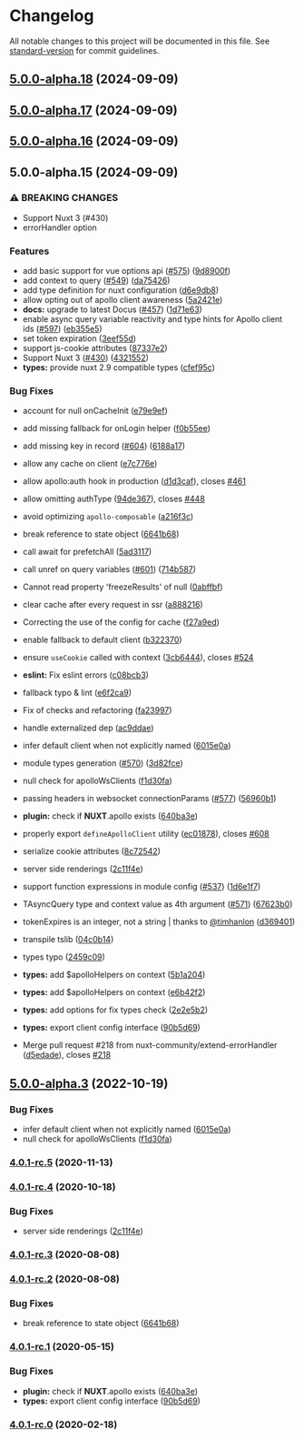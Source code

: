 # Changelog

All notable changes to this project will be documented in this file. See [standard-version](https://github.com/conventional-changelog/standard-version) for commit guidelines.

## [5.0.0-alpha.18](https://github.com/DavisPuciriuss/apollo/compare/v5.0.0-alpha.17...v5.0.0-alpha.18) (2024-09-09)

## [5.0.0-alpha.17](https://github.com/DavisPuciriuss/apollo/compare/v5.0.0-alpha.16...v5.0.0-alpha.17) (2024-09-09)

## [5.0.0-alpha.16](https://github.com/DavisPuciriuss/apollo/compare/v5.0.0-alpha.15...v5.0.0-alpha.16) (2024-09-09)

## 5.0.0-alpha.15 (2024-09-09)


### ⚠ BREAKING CHANGES

* Support Nuxt 3 (#430)
* errorHandler option

### Features

* add basic support for vue options api ([#575](https://github.com/nuxt-modules/apollo-module/issues/575)) ([9d8900f](https://github.com/nuxt-modules/apollo-module/commit/9d8900f59c1e14e2b6fa2f6b1d81da9241aaecd1))
* add context to query ([#549](https://github.com/nuxt-modules/apollo-module/issues/549)) ([da75426](https://github.com/nuxt-modules/apollo-module/commit/da75426df0fe77845c642d8d08fd53804be19357))
* add type definition for nuxt configuration ([d6e9db8](https://github.com/nuxt-modules/apollo-module/commit/d6e9db8ac9a8c57c2eda078aede914191c85a962))
* allow opting out of apollo client awareness ([5a2421e](https://github.com/nuxt-modules/apollo-module/commit/5a2421eabe2507515c6bf5582cbaf6bc45837ea8))
* **docs:** upgrade to latest Docus ([#457](https://github.com/nuxt-modules/apollo-module/issues/457)) ([1d71e63](https://github.com/nuxt-modules/apollo-module/commit/1d71e6361541fa422e6c9aab073c09b58b7c1adf))
* enable async query variable reactivity and type hints for Apollo client ids ([#597](https://github.com/nuxt-modules/apollo-module/issues/597)) ([eb355e5](https://github.com/nuxt-modules/apollo-module/commit/eb355e5401e575b7f9903fcf9c02359c7f76bd73))
* set token expiration ([3eef55d](https://github.com/nuxt-modules/apollo-module/commit/3eef55d933fb60bb9923084730d9ca678d29c890))
* support js-cookie attributes ([87337e2](https://github.com/nuxt-modules/apollo-module/commit/87337e247ed63c235fa1fea3961f5aadc7f2e511))
* Support Nuxt 3 ([#430](https://github.com/nuxt-modules/apollo-module/issues/430)) ([4321552](https://github.com/nuxt-modules/apollo-module/commit/43215521047ed4fe2dbe2c0160bdd10d97021db4))
* **types:** provide nuxt 2.9 compatible types ([cfef95c](https://github.com/nuxt-modules/apollo-module/commit/cfef95cb95f6ec2561d481126c9f6795aee450c8))


### Bug Fixes

* account for null onCacheInit ([e79e9ef](https://github.com/nuxt-modules/apollo-module/commit/e79e9ef216c87f181bc82a46e7d557a940285c31))
* add missing fallback for onLogin helper ([f0b55ee](https://github.com/nuxt-modules/apollo-module/commit/f0b55ee900274515c0a010db8f6cb19410c3dc91))
* add missing key in record ([#604](https://github.com/nuxt-modules/apollo-module/issues/604)) ([6188a17](https://github.com/nuxt-modules/apollo-module/commit/6188a17cfa7843f843f96a84949e053d8035c1d1))
* allow any cache on client ([e7c776e](https://github.com/nuxt-modules/apollo-module/commit/e7c776e9aa255859be4cd4c1806a57773f7a76fa))
* allow apollo:auth hook in production ([d1d3caf](https://github.com/nuxt-modules/apollo-module/commit/d1d3caf17595d7ddab6cad0425701f10af5d384a)), closes [#461](https://github.com/nuxt-modules/apollo-module/issues/461)
* allow omitting authType ([94de367](https://github.com/nuxt-modules/apollo-module/commit/94de367a60a6e8157306219388bf26b21738e57c)), closes [#448](https://github.com/nuxt-modules/apollo-module/issues/448)
* avoid optimizing `apollo-composable` ([a216f3c](https://github.com/nuxt-modules/apollo-module/commit/a216f3c7f717cd6b2d0ea0688cdb07381163abfe))
* break reference to state object ([6641b68](https://github.com/nuxt-modules/apollo-module/commit/6641b68628a4b5803a4da40f6e726dbd993d80a2))
* call await for prefetchAll ([5ad3117](https://github.com/nuxt-modules/apollo-module/commit/5ad31177dacc8ca243db9677d62fc48ff0214186))
* call unref on query variables ([#601](https://github.com/nuxt-modules/apollo-module/issues/601)) ([714b587](https://github.com/nuxt-modules/apollo-module/commit/714b587e810acf6e4aa7c84b5fafed2599f0ad07))
* Cannot read property 'freezeResults' of null ([0abffbf](https://github.com/nuxt-modules/apollo-module/commit/0abffbf765a525cc20e10f9179e7c18659ba7508))
* clear cache after every request in ssr ([a888216](https://github.com/nuxt-modules/apollo-module/commit/a8882162edbeaed9bdf8ca4db44b3d24e5a37f1d))
* Correcting the use of the config for cache ([f27a9ed](https://github.com/nuxt-modules/apollo-module/commit/f27a9ed13e8f4e17ead7d6f056ece4b69ce0e268))
* enable fallback to default client ([b322370](https://github.com/nuxt-modules/apollo-module/commit/b322370c6482c380fde44b523626fcd22e341afd))
* ensure `useCookie` called with context ([3cb6444](https://github.com/nuxt-modules/apollo-module/commit/3cb64446e990d62783b95f8eeb1864b4f6ca6a93)), closes [#524](https://github.com/nuxt-modules/apollo-module/issues/524)
* **eslint:** Fix eslint errors ([c08bcb3](https://github.com/nuxt-modules/apollo-module/commit/c08bcb331db4b776a7cbec32ee0a3f68b9068abf))
* fallback typo & lint ([e6f2ca9](https://github.com/nuxt-modules/apollo-module/commit/e6f2ca9b814d725233075d8079f37a81a79d4930))
* Fix of checks and refactoring ([fa23997](https://github.com/nuxt-modules/apollo-module/commit/fa239976b826f5657bc86ad976c7c8118ecf575d))
* handle externalized dep ([ac9ddae](https://github.com/nuxt-modules/apollo-module/commit/ac9ddaea1113dfaeb6d62fbb4226aeb25833a961))
* infer default client when not explicitly named ([6015e0a](https://github.com/nuxt-modules/apollo-module/commit/6015e0a6bbc8e0ea0f352727120608f1a6934de3))
* module types generation ([#570](https://github.com/nuxt-modules/apollo-module/issues/570)) ([3d82fce](https://github.com/nuxt-modules/apollo-module/commit/3d82fce50c9eccceb1ec5f4023779ef0391cac2d))
* null check for apolloWsClients ([f1d30fa](https://github.com/nuxt-modules/apollo-module/commit/f1d30faf370bb952908b4bcc2fb69f7c04e383ca))
* passing headers in websocket connectionParams ([#577](https://github.com/nuxt-modules/apollo-module/issues/577)) ([56960b1](https://github.com/nuxt-modules/apollo-module/commit/56960b1914ed1c362754f8c9844b7139d18db061))
* **plugin:** check if __NUXT__.apollo exists ([640ba3e](https://github.com/nuxt-modules/apollo-module/commit/640ba3e6e543e368cebbb0b707983e4e61856ba2))
* properly export `defineApolloClient` utility ([ec01878](https://github.com/nuxt-modules/apollo-module/commit/ec01878456d9a6fc06c074d7014b638a9530da8f)), closes [#608](https://github.com/nuxt-modules/apollo-module/issues/608)
* serialize cookie attributes ([8c72542](https://github.com/nuxt-modules/apollo-module/commit/8c72542b37cb086b66c32bd797fb8960b46bf928))
* server side renderings ([2c11f4e](https://github.com/nuxt-modules/apollo-module/commit/2c11f4ef38ca1ff0f4834f8ab932a4be751818a5))
* support function expressions in module config ([#537](https://github.com/nuxt-modules/apollo-module/issues/537)) ([1d6e1f7](https://github.com/nuxt-modules/apollo-module/commit/1d6e1f71164167ead8fac7778e2d80737275b48d))
* TAsyncQuery type and context value as 4th argument ([#571](https://github.com/nuxt-modules/apollo-module/issues/571)) ([67623b0](https://github.com/nuxt-modules/apollo-module/commit/67623b023530bcba6ed682d7bac185d98d10969f))
* tokenExpires is an integer, not a string | thanks to [@timhanlon](https://github.com/timhanlon) ([d369401](https://github.com/nuxt-modules/apollo-module/commit/d3694016ebe579e46ddcda0c4ddeafcdbe0bb302))
* transpile tslib ([04c0b14](https://github.com/nuxt-modules/apollo-module/commit/04c0b14922acdd6b629cf11990b38e29582cd626))
* types typo ([2459c09](https://github.com/nuxt-modules/apollo-module/commit/2459c09d51088c5cf1ee21ca76d0a7b3d6d5453b))
* **types:** add $apolloHelpers on context ([5b1a204](https://github.com/nuxt-modules/apollo-module/commit/5b1a20464f08e802ef46cbb2c43dfbde94f3de27))
* **types:** add $apolloHelpers on context ([e6b42f2](https://github.com/nuxt-modules/apollo-module/commit/e6b42f25beaff5875819cb3e0097087b52d12c9c))
* **types:** add options for fix types check ([2e2e5b2](https://github.com/nuxt-modules/apollo-module/commit/2e2e5b2c9eaa6fa017ebdb0458d2f4ac1803e9b0))
* **types:** export client config interface ([90b5d69](https://github.com/nuxt-modules/apollo-module/commit/90b5d6995b0c2cd581fff808efddc35f16f4e90c))


* Merge pull request #218 from nuxt-community/extend-errorHandler ([d5edade](https://github.com/nuxt-modules/apollo-module/commit/d5edadef4489aee6d48fcfede09ebf5188bfb673)), closes [#218](https://github.com/nuxt-modules/apollo-module/issues/218)

## [5.0.0-alpha.3](https://github.com/nuxt-modules/apollo-module/compare/v5.0.0-alpha.2...v5.0.0-alpha.3) (2022-10-19)


### Bug Fixes

* infer default client when not explicitly named ([6015e0a](https://github.com/nuxt-modules/apollo-module/commit/6015e0a6bbc8e0ea0f352727120608f1a6934de3))
* null check for apolloWsClients ([f1d30fa](https://github.com/nuxt-modules/apollo-module/commit/f1d30faf370bb952908b4bcc2fb69f7c04e383ca))

### [4.0.1-rc.5](https://github.com/nuxt-community/apollo-module/compare/v4.0.1-rc.4...v4.0.1-rc.5) (2020-11-13)

### [4.0.1-rc.4](https://github.com/nuxt-community/apollo-module/compare/v4.0.1-rc.3...v4.0.1-rc.4) (2020-10-18)


### Bug Fixes

* server side renderings ([2c11f4e](https://github.com/nuxt-community/apollo-module/commit/2c11f4ef38ca1ff0f4834f8ab932a4be751818a5))

### [4.0.1-rc.3](https://github.com/nuxt-community/apollo-module/compare/v4.0.1-rc.2...v4.0.1-rc.3) (2020-08-08)

### [4.0.1-rc.2](https://github.com/nuxt-community/apollo-module/compare/v4.0.1-rc.1...v4.0.1-rc.2) (2020-08-08)


### Bug Fixes

* break reference to state object ([6641b68](https://github.com/nuxt-community/apollo-module/commit/6641b68628a4b5803a4da40f6e726dbd993d80a2))

### [4.0.1-rc.1](https://github.com/nuxt-community/apollo-module/compare/v4.0.1-rc.0...v4.0.1-rc.1) (2020-05-15)


### Bug Fixes

* **plugin:** check if __NUXT__.apollo exists ([640ba3e](https://github.com/nuxt-community/apollo-module/commit/640ba3e6e543e368cebbb0b707983e4e61856ba2))
* **types:** export client config interface ([90b5d69](https://github.com/nuxt-community/apollo-module/commit/90b5d6995b0c2cd581fff808efddc35f16f4e90c))

### [4.0.1-rc.0](https://github.com/nuxt-community/apollo-module/compare/v4.0.0-rc.19...v4.0.1-rc.0) (2020-02-18)
